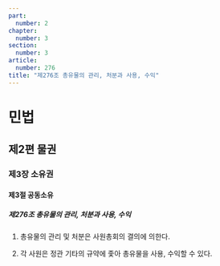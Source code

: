 ```yaml
---
part:
  number: 2
chapter:
  number: 3
section:
  number: 3
article:
  number: 276
title: "제276조 총유물의 관리, 처분과 사용, 수익"
---
```

# 민법

## 제2편 물권

### 제3장 소유권

#### 제3절 공동소유

##### 제276조 총유물의 관리, 처분과 사용, 수익

1. 총유물의 관리 및 처분은 사원총회의 결의에 의한다.

2. 각 사원은 정관 기타의 규약에 좇아 총유물을 사용, 수익할 수 있다.
